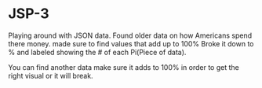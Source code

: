 # JSP-3

Playing around with JSON data. Found older data on how Americans spend there money. made sure to find values that add up to 100%
Broke it down to % and labeled showing the # of each Pi(Piece of data). 

You can find another data make sure it adds to 100% in order to get the right visual or it will break. 
